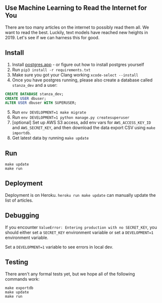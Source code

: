 ## Use Machine Learning to Read the Internet for You

There are too many articles on the internet to possibly read them all. We want to read the best. Luckily, text models have reached new heights in 2019. Let's see if we can harness this for good.

## Install

1. Install [postgres.app](https://postgresapp.com/downloads.html) - or figure out how to install postgres yourself
2. Run `pip3 install -r requirements.txt`
3. Make sure you got your Clang working `xcode-select --install`
4. Once you have postgres running, please also create a database called `stanza_dev` and a user:

 ```sql
 CREATE DATABASE stanza_dev;
 CREATE USER dbuser;
 ALTER USER dbuser WITH SUPERUSER;
 ```

5. Run `env DEVELOPMENT=1 make migrate`
6. Run `env DEVELOPMENT=1 python manage.py createsuperuser`
7. [optional] Set up AWS S3 access, add env vars for `AWS_ACCESS_KEY_ID` and `AWS_SECRET_KEY`, and then download the data export CSV using `make importdb`.
8. Get latest data by running `make update`


## Run

```
make update
make run
```


## Deployment

Deployment is on Heroku. `heroku run make update` can manually update the list of articles.


## Debugging 

If you encounter `ValueError: Entering production with no SECRET_KEY`, you should either set a `SECRET_KEY` environment variable or set a `DEVELOPMENT=1` environment variable.

Set a `DEVELOPMENT=1` variable to see errors in local dev.


## Testing

There aren't any formal tests yet, but we hope all of the following commands work:

```
make exportdb
make update
make run
```

